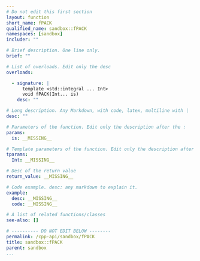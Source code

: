 ```yaml
---
# Do not edit this first section
layout: function
short_name: fPACK
qualified_name: sandbox::fPACK
namespaces: [sandbox]
includer: ""

# Brief description. One line only.
brief: ""

# List of overloads. Edit only the desc
overloads:

  - signature: |
      template <std::integral ... Int>
      void fPACK(Int... is)
    desc: ""

# Long description. Any Markdown, with code, latex, multiline with |
desc: ""

# Parameters of the function. Edit only the description after the :
params:
  is: __MISSING__

# Template parameters of the function. Edit only the description after the :
tparams:
  Int: __MISSING__

# Desc of the return value
return_value: __MISSING__

# Code example. desc: any markdown to explain it.
example:
  desc: __MISSING__
  code: __MISSING__

# A list of related functions/classes
see-also: []

# ---------- DO NOT EDIT BELOW --------
permalink: /cpp-api/sandbox/fPACK
title: sandbox::fPACK
parent: sandbox
...
```


